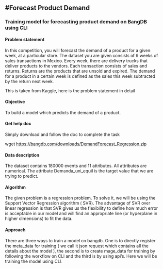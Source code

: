 #Forecast Product Demand
-----------------------

### Training model for forecasting product demand on BangDB using CLI
#### Problem statement
In this competition, you will forecast the demand of a product for a given week, at a particular store. The dataset you are given consists of 9 weeks of sales transactions in Mexico. Every week, there are delivery trucks that deliver products to the vendors. Each transaction consists of sales and returns. Returns are the products that are unsold and expired. The demand for a product in a certain week is defined as the sales this week subtracted by the return next week.

This is taken from Kaggle, here is the problem statement in detail

#### Objective
To build a model which predicts the demand of a product.

#### Get help doc
Simply download and follow the doc to complete the task

wget https://bangdb.com/downloads/DemandForecast_Regression.zip

#### Data description
The dataset contains 180000 events and 11 attributes. All attributes are numerical. The attribute Demanda_uni_equil is the target value that we are trying to predict.

#### Algorithm
The given problem is a regression problem. To solve it, we will be using the Support Vector Regression algorithm ( SVR). The advantage of SVR over linear regression is that SVR gives us the flexibility to define how much error is acceptable in our model and will find an appropriate line (or hyperplane in higher dimensions) to fit the data.

#### Approach
There are three ways to train a model on bangdb. One is to directly register the meta_data for training ( we call it json request which contains all the details about the model ), the second is to create mage_data for training by following the workflow on CLI and the third is by using api’s. Here we will be training the model using CLI.
